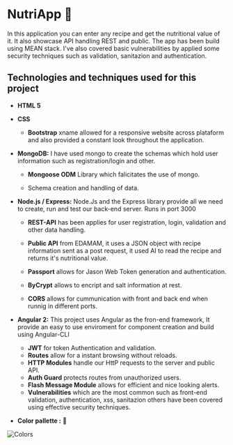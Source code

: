 # NutriApp  :green_salad:   
In this application you can enter any recipe and get the nutritional value of it. It also showcase API handling REST and public. 
The app has been build using MEAN stack. I've also covered basic vulnerabilities by applied some security techniques such as 
validation, sanitazion and authentication. 
## Technologies and techniques used for this project
* **HTML 5**


* **CSS**
   * **Bootstrap** xname allowed for a responsive website across plataform and also provided a constant look throughout the application.
   
   
* **MongoDB:** I have used mongo to create the schemas which hold user information such as registration/login and other.
   * **Mongoose ODM** Library which falicitates the use of mongo.
   
   * Schema creation and handling of data.
   
   
* **Node.js / Express:** Node.Js and the Express library provide all we need to create, run and test our back-end server. 
Runs in port 3000
   * **REST-API** has been applies for user registration, login, validation and other data handling.
   
   * **Public API** from EDAMAM, it uses a JSON object with recipe information sent as a post request, it used AI to read the recipe and returns it's nutritional value.
   
   * **Passport** allows for Jason Web Token generation and authentication.
   
   * **ByCrypt** allows to encript and salt information at rest.
   
   * **CORS** allows for cummunication with front and back end when runnig in different ports.


* **Angular 2:** This project uses Angular as the fron-end framework, It provide an easy to use enviroment for component creation and build using Angular-CLI
   * **JWT** for token Authentication and validation.
   * **Routes** allow for a instant browsing without reloads.
   * **HTTP Modules** handle our HttP requests to the server and public API.
   * **Auth Guard** protects routes from unauthorized users.
   * **Flash Message Module** allows for efficient and nice looking alerts.
   * **Vulnerabilities** which are the most common such as front-end validation, authentication, xss, sanitazion others have been covered using effective security techniques.


* **Color pallette :** :art: 

![Colors](images/task_list_color_palette.png?raw=true "Color Palette")
